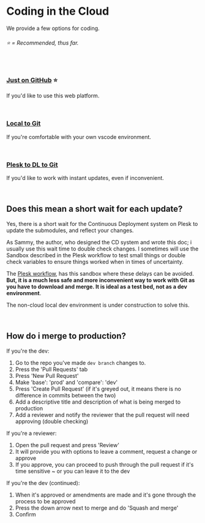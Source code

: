 # Coding in the Cloud
We provide a few options for coding.
###### ⭐ = Recommended, thus far.

<br>

### [Just on GitHub](https://github.com/ACADEV1/.github/blob/dev/docs/workflows/cloud/github/README.md) ⭐
If you'd like to use this web platform. 

<br>

### [Local to Git](https://github.com/ACADEV1/.github/blob/dev/docs/workflows/cloud/local/README.md)
If you're comfortable with your own vscode environment.

<br>

### [Plesk to DL to Git](https://github.com/ACADEV1/.github/blob/dev/docs/workflows/cloud/plesk/README.md)
If you'd like to work with instant updates, even if inconvenient.

<br>

## Does this mean a short wait for each update?
Yes, there is a short wait for the Continuous Deployment system on Plesk to update the submodules, and reflect your changes. 

As Sammy, the author, who designed the CD system and wrote this doc; i usually use this wait time to double check changes. I sometimes will use the Sandbox described in the Plesk workflow to test small things or double check variables to ensure things worked when in times of uncertainty.

The [Plesk workflow](https://github.com/ACADEV1/.github/blob/dev/docs/workflows/cloud/plesk/README.md), has this sandbox where these delays can be avoided. **But, it is a much less safe and more inconvenient way to work with Git as you have to download and merge. It is ideal as a test bed, not as a dev environment**.

The non-cloud local dev environment is under construction to solve this.

<br>

## How do i merge to production?
If you're the dev:
1. Go to the repo you've made ``dev branch`` changes to.
2. Press the 'Pull Requests' tab
3. Press 'New Pull Request'
4. Make 'base': 'prod' and 'compare': 'dev'
5. Press 'Create Pull Request' (if it's greyed out, it means there is no difference in commits between the two)
6. Add a descriptive title and description of what is being merged to production
7. Add a reviewer and notify the reviewer that the pull request will need approving (double checking)

If you're a reviewer:
1. Open the pull request and press 'Review'
2. It will provide you with options to leave a comment, request a change or approve
3. If you approve, you can proceed to push through the pull request if it's time sensitive ~ or you can leave it to the dev

If you're the dev (continued):
1. When it's approved or amendments are made and it's gone through the process to be approved
2. Press the down arrow next to merge and do 'Squash and merge'
3. Confirm
